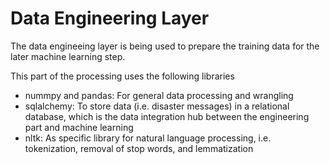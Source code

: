 # Data Engineering Layer
The data engineeing layer is being used to prepare the training data for the later machine learning step.

This part of the processing uses the following libraries
- nummpy and pandas: For general data processing and wrangling
- sqlalchemy: To store data (i.e. disaster messages) in a relational database, which is the data integration hub between the engineering part and machine learning
- nltk: As specific library for natural language processing, i.e. tokenization, removal of stop words, and lemmatization 
